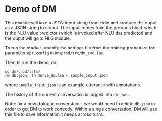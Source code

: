# Demo of DM

This module will take a JSON input string from stdin and produce the ouput as a JSON string to stdout. The input comes from the previous block which is the NLU value predictor (which is invoked after NLU das predictor) and the ouput will go to NLG module.

To run the module, specify the settings file from the training procedure for parameter `opt.config` in `DM/prod/src/dm_svc.lua`.

Then to run the demo, do
```
cd dm/prod/lstm/
rm db.json; th serve_dm.lua < sample_input.json
```

where `sample_input.json` is an example utterance with annotations.

The history of the current conversation is logged into `db.json`.

Note: for a new dialogue converstaion, we would need to delete `db.json` in order to get DM to work correctly.
Within a single conversation, DM will use this file to save information it needs across turns.

